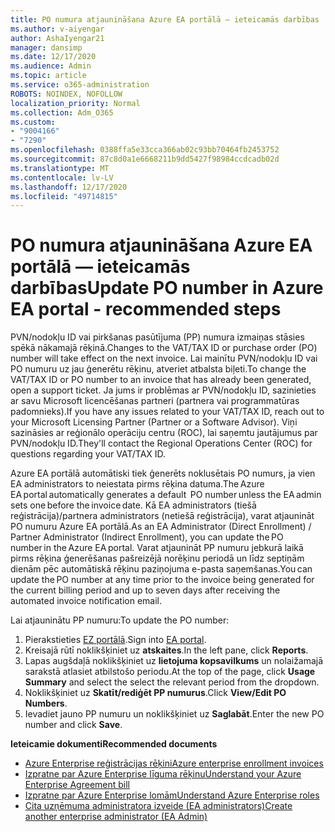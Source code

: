 ```yaml
---
title: PO numura atjaunināšana Azure EA portālā — ieteicamās darbības
ms.author: v-aiyengar
author: AshaIyengar21
manager: dansimp
ms.date: 12/17/2020
ms.audience: Admin
ms.topic: article
ms.service: o365-administration
ROBOTS: NOINDEX, NOFOLLOW
localization_priority: Normal
ms.collection: Adm_O365
ms.custom:
- "9004166"
- "7290"
ms.openlocfilehash: 0388ffa5e33cca366ab02c93bb70464fb2453752
ms.sourcegitcommit: 87c8d0a1e6668211b9dd5427f98984ccdcadb02d
ms.translationtype: MT
ms.contentlocale: lv-LV
ms.lasthandoff: 12/17/2020
ms.locfileid: "49714815"
---
```

# <a name="update-po-number-in-azure-ea-portal---recommended-steps"></a><span data-ttu-id="6ba4c-102">PO numura atjaunināšana Azure EA portālā — ieteicamās darbības</span><span class="sxs-lookup"><span data-stu-id="6ba4c-102">Update PO number in Azure EA portal - recommended steps</span></span>

<span data-ttu-id="6ba4c-103">PVN/nodokļu ID vai pirkšanas pasūtījuma (PP) numura izmaiņas stāsies spēkā nākamajā rēķinā.</span><span class="sxs-lookup"><span data-stu-id="6ba4c-103">Changes to the VAT/TAX ID or purchase order (PO) number will take effect on the next invoice.</span></span> <span data-ttu-id="6ba4c-104">Lai mainītu PVN/nodokļu ID vai PO numuru uz jau ģenerētu rēķinu, atveriet atbalsta biļeti.</span><span class="sxs-lookup"><span data-stu-id="6ba4c-104">To change the VAT/TAX ID or PO number to an invoice that has already been generated, open a support ticket.</span></span> <span data-ttu-id="6ba4c-105">Ja jums ir problēmas ar PVN/nodokļu ID, sazinieties ar savu Microsoft licencēšanas partneri (partnera vai programmatūras padomnieks).</span><span class="sxs-lookup"><span data-stu-id="6ba4c-105">If you have any issues related to your VAT/TAX ID, reach out to your Microsoft Licensing Partner (Partner or a Software Advisor).</span></span> <span data-ttu-id="6ba4c-106">Viņi sazināsies ar reģionālo operāciju centru (ROC), lai saņemtu jautājumus par PVN/nodokļu ID.</span><span class="sxs-lookup"><span data-stu-id="6ba4c-106">They'll contact the Regional Operations Center (ROC) for questions regarding your VAT/TAX ID.</span></span> 

<span data-ttu-id="6ba4c-107">Azure EA portālā automātiski tiek ģenerēts noklusētais PO numurs, ja vien EA administrators to neiestata pirms rēķina datuma.</span><span class="sxs-lookup"><span data-stu-id="6ba4c-107">The Azure EA portal automatically generates a default  PO number unless the EA admin sets one before the invoice date.</span></span> <span data-ttu-id="6ba4c-108">Kā EA administrators (tiešā reģistrācija)/partnera administrators (netiešā reģistrācija), varat atjaunināt PO numuru Azure EA portālā.</span><span class="sxs-lookup"><span data-stu-id="6ba4c-108">As an EA Administrator (Direct Enrollment) / Partner Administrator (Indirect Enrollment), you can update the PO number in the Azure EA portal.</span></span> <span data-ttu-id="6ba4c-109">Varat atjaunināt PP numuru jebkurā laikā pirms rēķina ģenerēšanas pašreizējā norēķinu periodā un līdz septiņām dienām pēc automātiskā rēķinu paziņojuma e-pasta saņemšanas.</span><span class="sxs-lookup"><span data-stu-id="6ba4c-109">You can update the PO number at any time prior to the invoice being generated for the current billing period and up to seven days after receiving the automated invoice notification email.</span></span>    

<span data-ttu-id="6ba4c-110">Lai atjauninātu PP numuru:</span><span class="sxs-lookup"><span data-stu-id="6ba4c-110">To update the PO number:</span></span>

1. <span data-ttu-id="6ba4c-111">Pierakstieties [EZ portālā](https://ea.azure.com/).</span><span class="sxs-lookup"><span data-stu-id="6ba4c-111">Sign into [EA portal](https://ea.azure.com/).</span></span>
1. <span data-ttu-id="6ba4c-112">Kreisajā rūtī noklikšķiniet uz **atskaites**.</span><span class="sxs-lookup"><span data-stu-id="6ba4c-112">In the left pane, click **Reports**.</span></span>
1. <span data-ttu-id="6ba4c-113">Lapas augšdaļā noklikšķiniet uz **lietojuma kopsavilkums** un nolaižamajā sarakstā atlasiet atbilstošo periodu.</span><span class="sxs-lookup"><span data-stu-id="6ba4c-113">At the top of the page, click **Usage Summary** and select the select the relevant period from the dropdown.</span></span>
1. <span data-ttu-id="6ba4c-114">Noklikšķiniet uz **Skatīt/rediģēt PP numurus**.</span><span class="sxs-lookup"><span data-stu-id="6ba4c-114">Click **View/Edit PO Numbers**.</span></span>
1. <span data-ttu-id="6ba4c-115">Ievadiet jauno PP numuru un noklikšķiniet uz **Saglabāt**.</span><span class="sxs-lookup"><span data-stu-id="6ba4c-115">Enter the new PO number and click **Save**.</span></span>

<span data-ttu-id="6ba4c-116">**Ieteicamie dokumenti**</span><span class="sxs-lookup"><span data-stu-id="6ba4c-116">**Recommended documents**</span></span> 

- [<span data-ttu-id="6ba4c-117">Azure Enterprise reģistrācijas rēķini</span><span class="sxs-lookup"><span data-stu-id="6ba4c-117">Azure enterprise enrollment invoices</span></span>](https://docs.microsoft.com/azure/billing/billing-ea-portal-enrollment-invoices) 
- [<span data-ttu-id="6ba4c-118">Izpratne par Azure Enterprise līguma rēķinu</span><span class="sxs-lookup"><span data-stu-id="6ba4c-118">Understand your Azure Enterprise Agreement bill</span></span>](https://docs.microsoft.com/azure/billing/billing-understand-your-bill-ea)  
- [<span data-ttu-id="6ba4c-119">Izpratne par Azure Enterprise lomām</span><span class="sxs-lookup"><span data-stu-id="6ba4c-119">Understand Azure Enterprise roles</span></span>](https://docs.microsoft.com/azure/billing/billing-understand-your-bill-ea) 
- [<span data-ttu-id="6ba4c-120">Cita uzņēmuma administratora izveide (EA administrators)</span><span class="sxs-lookup"><span data-stu-id="6ba4c-120">Create another enterprise administrator (EA Admin)</span></span>](https://docs.microsoft.com/azure/cost-management-billing/manage/ea-portal-administration#create-another-enterprise-administrator) 
